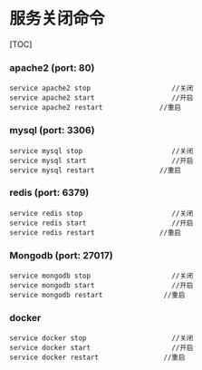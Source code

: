 # 服务关闭命令

[TOC]

### apache2		(port: 80)

```
service apache2 stop  					//关闭
service apache2 start  					//开启
service apache2 restart  			 //重启
```

### mysql    (port: 3306)

```
service mysql stop  					//关闭
service mysql start  					//开启
service mysql restart  			 	 //重启
```

### redis	(port: 6379)

```
service redis stop  					//关闭
service redis start  					//开启
service redis restart  			 	 //重启
```

### Mongodb	(port: 27017)

```
service mongodb stop  					//关闭
service mongodb start  					//开启
service mongodb restart  			  //重启
```

### docker	

```
service docker stop  					//关闭
service docker start  					//开启
service docker restart  			  //重启
```

